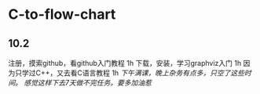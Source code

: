 # C-to-flow-chart
## 10.2
注册，摸索github，看github入门教程 1h
下载，安装，学习graphviz入门 1h
因为只学过C++，又去看C语言教程 1h
*下午满课，晚上杂务有点多，只空了这些时间。*
*感觉这样下去7天做不完任务。要多加油惹*
